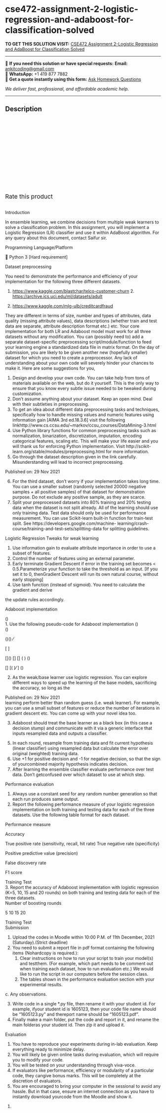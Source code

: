 # cse472-assignment-2-logistic-regression-and-adaboost-for-classification-solved
**TO GET THIS SOLUTION VISIT:** [CSE472 Assignment 2-Logistic Regression and AdaBoost for Classification Solved](https://www.ankitcodinghub.com/product/cse472-assignment-2-logistic-regression-and-adaboost-for-classification-solved/)


---

📩 **If you need this solution or have special requests:** **Email:** ankitcoding@gmail.com  
📱 **WhatsApp:** +1 419 877 7882  
📄 **Get a quote instantly using this form:** [Ask Homework Questions](https://www.ankitcodinghub.com/services/ask-homework-questions/)

*We deliver fast, professional, and affordable academic help.*

---

<h2>Description</h2>



<div class="kk-star-ratings kksr-auto kksr-align-center kksr-valign-top" data-payload="{&quot;align&quot;:&quot;center&quot;,&quot;id&quot;:&quot;97483&quot;,&quot;slug&quot;:&quot;default&quot;,&quot;valign&quot;:&quot;top&quot;,&quot;ignore&quot;:&quot;&quot;,&quot;reference&quot;:&quot;auto&quot;,&quot;class&quot;:&quot;&quot;,&quot;count&quot;:&quot;0&quot;,&quot;legendonly&quot;:&quot;&quot;,&quot;readonly&quot;:&quot;&quot;,&quot;score&quot;:&quot;0&quot;,&quot;starsonly&quot;:&quot;&quot;,&quot;best&quot;:&quot;5&quot;,&quot;gap&quot;:&quot;4&quot;,&quot;greet&quot;:&quot;Rate this product&quot;,&quot;legend&quot;:&quot;0\/5 - (0 votes)&quot;,&quot;size&quot;:&quot;24&quot;,&quot;title&quot;:&quot;CSE472 Assignment 2-Logistic Regression and AdaBoost for Classification Solved&quot;,&quot;width&quot;:&quot;0&quot;,&quot;_legend&quot;:&quot;{score}\/{best} - ({count} {votes})&quot;,&quot;font_factor&quot;:&quot;1.25&quot;}">

<div class="kksr-stars">

<div class="kksr-stars-inactive">
            <div class="kksr-star" data-star="1" style="padding-right: 4px">


<div class="kksr-icon" style="width: 24px; height: 24px;"></div>
        </div>
            <div class="kksr-star" data-star="2" style="padding-right: 4px">


<div class="kksr-icon" style="width: 24px; height: 24px;"></div>
        </div>
            <div class="kksr-star" data-star="3" style="padding-right: 4px">


<div class="kksr-icon" style="width: 24px; height: 24px;"></div>
        </div>
            <div class="kksr-star" data-star="4" style="padding-right: 4px">


<div class="kksr-icon" style="width: 24px; height: 24px;"></div>
        </div>
            <div class="kksr-star" data-star="5" style="padding-right: 4px">


<div class="kksr-icon" style="width: 24px; height: 24px;"></div>
        </div>
    </div>

<div class="kksr-stars-active" style="width: 0px;">
            <div class="kksr-star" style="padding-right: 4px">


<div class="kksr-icon" style="width: 24px; height: 24px;"></div>
        </div>
            <div class="kksr-star" style="padding-right: 4px">


<div class="kksr-icon" style="width: 24px; height: 24px;"></div>
        </div>
            <div class="kksr-star" style="padding-right: 4px">


<div class="kksr-icon" style="width: 24px; height: 24px;"></div>
        </div>
            <div class="kksr-star" style="padding-right: 4px">


<div class="kksr-icon" style="width: 24px; height: 24px;"></div>
        </div>
            <div class="kksr-star" style="padding-right: 4px">


<div class="kksr-icon" style="width: 24px; height: 24px;"></div>
        </div>
    </div>
</div>


<div class="kksr-legend" style="font-size: 19.2px;">
            <span class="kksr-muted">Rate this product</span>
    </div>
    </div>
<div class="page" title="Page 1">
<div class="layoutArea">
<div class="column"></div>
</div>
<div class="layoutArea">
<div class="column">
&nbsp;

Introduction

In ensemble learning, we combine decisions from multiple weak learners to solve a classification problem. In this assignment, you will implement a Logistic Regression (LR) classifier and use it within AdaBoost algorithm. For any query about this document, contact Saifur sir.

Programming Language/Platform

 Python 3 [Hard requirement]

Dataset preprocessing

You need to demonstrate the performance and efficiency of your implementation for the following three different datasets.

1. https://www.kaggle.com/blastchar/telco-customer-churn 2. https://archive.ics.uci.edu/ml/datasets/adult

3. https://www.kaggle.com/mlg-ulb/creditcardfraud

They are different in terms of size, number and types of attributes, data quality (missing attribute values), data descriptions (whether train and test data are separate, attribute description format etc.) etc. Your core implementation for both LR and Adaboost model must work for all three datasets without any modification. You can (possibly need to) add a separate dataset-specific preprocessing script/module/function to feed your learning engine a standardized data file in matrix format. On the day of submission, you are likely to be given another new (hopefully smaller) dataset for which you need to create a preprocessor. Any lack of understanding about your own code will severely hinder your chances to make it. Here are some suggestions for you,

<ol>
<li>Design and develop your own code. You can take help from tons of materials available on the web, but do it yourself. This is the only way to ensure that you know every subtle issue needed to be tweaked during customization.</li>
<li>Don’t assume anything about your dataset. Keep an open mind. Deal with their subtleties in preprocessing.</li>
<li>To get an idea about different data preprocessing tasks and techniques, specifically how to handle missing values and numeric features using information gain [AIMA 3rd ed.18.3.6] visit the following linkhttp://www.cs.ccsu.edu/~markov/ccsu_courses/DataMining-3.html</li>
<li>Use Python library functions for common preprocessing tasks such as normalization, binarization, discretization, imputation, encoding categorical features, scaling etc. This will make your life easier and you will thank us for enforcing Python implementation. Visit http://scikit-learn.org/stable/modules/preprocessing.html for more information.</li>
<li>Go through the dataset description given in the link carefully. Misunderstanding will lead to incorrect preprocessing.</li>
</ol>
</div>
</div>
</div>
<div class="page" title="Page 2">
<div class="layoutArea">
<div class="column">
Published on: 29 Nov 2021

</div>
</div>
<div class="layoutArea">
<div class="column">
<ol start="6">
<li>For the third dataset, don’t worry if your implementation takes long time. You can use a smaller subset (randomly selected 20000 negative samples + all positive samples) of that dataset for demonstration purpose. Do not exclude any positive sample, as they are scarce.</li>
<li>Split your preprocessed datasets into 80% training and 20% testing data when the dataset is not split already. All of the learning should use only training data. Test data should only be used for performance measurement. You can use Scikit-learn built-in function for train-test split. See https://developers.google.com/machine- learning/crash-course/training-and-test-sets/splitting-data for splitting guidelines.</li>
</ol>
Logistic Regression Tweaks for weak learning

<ol>
<li>Use information gain to evaluate attribute importance in order to use a subset of features.</li>
<li>Control the number of features using an external parameter.</li>
<li>Early terminate Gradient Descent if error in the training set becomes &lt; 0.5.Parameterize your function to take the threshold as an input. [If you set it to 0, thenGradient Descent will run its own natural course, without early stopping]</li>
<li>Use tanh function (instead of sigmoid). You need to calculate the gradient and derive</li>
</ol>
</div>
</div>
<div class="layoutArea">
<div class="column">
the update rules accordingly.

Adaboost implementation

</div>
<div class="column">
()

</div>
</div>
<div class="layoutArea">
<div class="column">
1. Use the following pseudo-code for Adaboost implementation ()

</div>
</div>
<div class="layoutArea">
<div class="column">
()

[]() [ ]( )

</div>
<div class="column">
()() ⁄

[ ]

</div>
</div>
<div class="layoutArea">
<div class="column">
[]() [] [] ( ) ()

[] [( )⁄ ] ()

2. As the weak/base learner use logistic regression. You can explore different ways to speed up the learning of the base models, sacrificing the accuracy, so long as the

</div>
</div>
</div>
<div class="page" title="Page 3">
<div class="layoutArea">
<div class="column">
Published on: 29 Nov 2021

</div>
</div>
<div class="layoutArea">
<div class="column">
learning perform better than random guess (i.e. weak learner). For example, you can use a small subset of features or reduce the number of iterations in gradient descent etc. You can come up with your novel idea too.

3. Adaboost should treat the base learner as a black box (in this case a decision stump) and communicate with it via a generic interface that inputs resampled data and outputs a classifier.

<ol start="5">
<li>In each round, resample from training data and fit current hypothesis (linear classifier) using resampled data but calculate the error over original (weighted) training data.</li>
<li>Use +1 for positive decision and -1 for negative decision, so that the sign of yourcombined majority hypothesis indicates decision.</li>
<li>After learning the ensemble classifier evaluate performance over test data. Don’t getconfused over which dataset to use at which step.</li>
</ol>
Performance evaluation

<ol>
<li>Always use a constant seed for any random number generation so that each run produces same output.</li>
<li>Report the following performance measure of your logistic regression implementation on both training and testing data for each of the three datasets. Use the following table format for each dataset.</li>
</ol>
</div>
</div>
<div class="layoutArea">
<div class="column">
Performance measure

Accuracy

True positive rate (sensitivity, recall, hit rate) True negative rate (specificity)

Positive predictive value (precision)

False discovery rate

F1 score

</div>
<div class="column">
Training Test

</div>
</div>
<div class="layoutArea">
<div class="column">
3. Report the accuracy of Adaboost implementation with logistic regression (K=5, 10, 15 and 20 rounds) on both training and testing data for each of the three datasets.

</div>
</div>
<div class="layoutArea">
<div class="column">
Number of boosting rounds

5 10 15 20

</div>
<div class="column">
Training Test

</div>
</div>
<div class="layoutArea">
<div class="column">
Submission

<ol>
<li>Upload the codes in Moodle within 10:00 P.M. of 11th December, 2021 (Saturday).(Strict deadline)</li>
<li>You need to submit a report file in pdf format containing the following items (Nohardcopy is required.):
<ol>
<li>Clear instructions on how to run your script to train your model(s) and testthem. (For example, which part needs to be comment out when training each dataset, how to run evaluation etc.) We would like to run the script in our computers before the session class.</li>
<li>The tables shown in the performance evaluation section with your experimental results.</li>
</ol>
</li>
</ol>
</div>
</div>
</div>
<div class="page" title="Page 4">
<div class="layoutArea"></div>
<div class="layoutArea">
<div class="column">
c. Any observations.

<ol start="3">
<li>Write code in a single *.py file, then rename it with your student id. For example, ifyour student id is 1605123, then your code file name should be “1605123.py” and thereport name should be “1605123.pdf”.</li>
<li>Finally make a main folder, put the code and report in it, and rename the main folderas your student id. Then zip it and upload it.</li>
</ol>
Evaluation

<ol>
<li>You have to reproduce your experiments during in-lab evaluation. Keep everything ready to minimize delay.</li>
<li>You will likely be given online tasks during evaluation, which will require you to modify your code.</li>
<li>You will be tested on your understanding through viva-voce.</li>
<li>If evaluators like performance, efficiency or modularity of a particular code, they cangive bonus marks. This will be completely at the discretion of evaluators.</li>
<li>You are encouraged to bring your computer in the sessional to avoid any hassle. But in that case, ensure an internet connection as you have to instantly download yourcode from the Moodle and show it.</li>
</ol>
<ol>
<li></li>
</ol>
</div>
</div>
</div>

